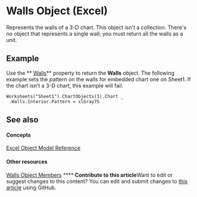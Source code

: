 
# Walls Object (Excel)

Represents the walls of a 3-D chart. This object isn't a collection. There's no object that represents a single wall; you must return all the walls as a unit.


## Example

Use the  ** [Walls](fbee1165-7602-4d77-e5b6-8a127783c96e.md)** property to return the **Walls** object. The following example sets the pattern on the walls for embedded chart one on Sheet1. If the chart isn't a 3-D chart, this example will fail.


```
Worksheets("Sheet1").ChartObjects(1).Chart _ 
 .Walls.Interior.Pattern = xlGray75
```


## See also


#### Concepts


 [Excel Object Model Reference](11ea8598-8a20-92d5-f98b-0da04263bf2c.md)
#### Other resources


 [Walls Object Members](1361366d-6831-3d5c-8b6e-474b1c9d3119.md)
****   **Contribute to this article**Want to edit or suggest changes to this content? You can edit and submit changes to  [this article](https://github.com/jhershey00/VBA_Excel_Test/OpenXMLCon/articles/9c6f0c5b-dbb8-7d71-44b7-29987e750cd3.md) using GitHub.

